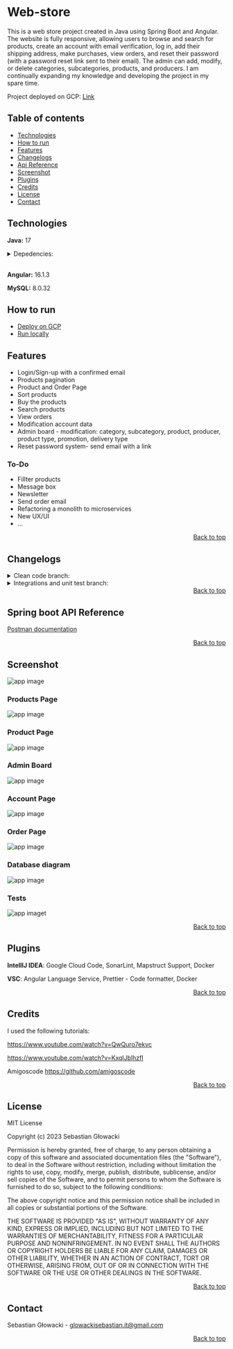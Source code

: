 # Web-store

This is a web store project created in Java using Spring Boot and Angular. The website is fully responsive, allowing users to browse and search for products, create an account with email verification, log in, add their shipping address, make purchases, view orders, and reset their password (with a password reset link sent to their email). The admin can add, modify, or delete categories, subcategories, products, and producers. I am continually expanding my knowledge and developing the project in my spare time.

Project deployed on GCP: [Link](https://webstore-j5caa4355a-lm.a.run.app/)

## Table of contents
- [Technologies](#technologies)
- [How to run](#how-to-run)
- [Features](#features)
- [Changelogs](#changelogs)
- [Api Reference](#spring-boot-api-reference)
- [Screenshot](#screenshot)
- [Plugins](#plugins)
- [Credits](#credits)
- [License](#license)
- [Contact](#contact)

## Technologies
**Java:** 17
 
<details>
<summary>Depedencies:</summary>

- Spring Boot Starter
- Spring Boot Starter Data JPA
- Spring Boot Starter Validation
- Spring Boot Starter Web
- Spring Boot Starter Test
- Spring Boot Starter Mail 
- Spring Boot Starter Security
- Spring Security Test
- Make-it-easy
- Lombok
- Mapstruct
- Passay
- Jsonwebtoken
- Annotations

Locally:
- Mysql Connector J

GCP: 
- Spring Cloud GCP Depedencies (dependencyMenagement)
- Spring Cloud GCP Starter SQL MySQL

</details>
<br>

**Angular:** 16.1.3

**MySQL:** 8.0.32 

## How to run

- [Deploy on GCP](deploy-on-gcp.md)
- [Run locally](run-locally.md)

## Features

- Login/Sign-up with a confirmed email
- Products pagination 
- Product and Order Page
- Sort products
- Buy the products
- Search products
- View orders
- Modification account data
- Admin board - modification: category, subcategory, product, producer, product type, promotion, delivery type
- Reset password system- send email with a link

### To-Do

- Fillter products
- Message box
- Newsletter
- Send order email
- Refactoring a monolith to microservices 
- New UX/UI
- ...

<div align="right">
  <a href="#web-store">Back to top</a>
</div>

## Changelogs

<details>
<summary>Clean code branch:</summary>

- Rename ProductPricePromotion to Promotion
- Use asserts from junit.jupiter instead of assertThat in some cases 
- Remove comments (//given, //when, //then) form tests
- Separating integration tests

</details>

<details>
<summary>Integrations and unit test branch:</summary>

- Add changelogs
- Add docker-compose.yml for whole project
- Add admin account initializer 
- Update PageProductsService
- Delete SortByType and SortDirection converters 
- Add PageProductsOptions for @RequestParam in controllers, SortByType and SortDirection in one field
- Change find Order's products - now one query for find all products
- Update EmailSenderStrategy to NotificationStrategy
- Add Make-It-Easy dependency for test builders
- Add integration tests
- Change relationship beetween Account and AccountAddress - unidirectional association (@MapsId)
- Add Maven Surefire and Failsafe
- Add Testcontainers

</details>


<div align="right">
  <a href="#web-store">Back to top</a>
</div>


## Spring boot API Reference

[Postman documentation](https://documenter.getpostman.com/view/23641360/2sA2xiXCKr#intro)

<div align="right">
  <a href="#web-store">Back to top</a>
</div>

## Screenshot

![app image](https://ik.imagekit.io/glowacki/Zrzut_ekranu_2023-07-12_102052.png?updatedAt=1711179688638)

### Products Page

![app image](https://ik.imagekit.io/glowacki/products.png?updatedAt=1711181592363)

### Product Page
![app image](https://ik.imagekit.io/glowacki/Zrzut%20ekranu%202024-03-23%20085842.png?updatedAt=1711180738622)

### Admin Board

![app image](https://ik.imagekit.io/glowacki/Zrzut%20ekranu%202023-08-18%20123044.png?updatedAt=1692354731249)

### Account Page

![app image](https://ik.imagekit.io/glowacki/Zrzut%20ekranu%202024-03-23%20085732.png?updatedAt=1711180738487)

### Order Page
![app image](https://ik.imagekit.io/glowacki/Zrzut%20ekranu%202024-03-23%20085819.png?updatedAt=1711180738571)


### Database diagram

![app image](https://ik.imagekit.io/glowacki/Zrzut_ekranu_2023-07-12_192353.png?updatedAt=1711179630302)

### Tests
![app imaget](https://ik.imagekit.io/glowacki/Zrzut%20ekranu%202023-08-09%20002003.png?updatedAt=1711181500231)

<div align="right">
    <a href="#web-store">Back to top</a>
</div>

## Plugins

  **IntellIJ IDEA**: Google Cloud Code, SonarLint, Mapstruct Support, Docker

  **VSC**: Angular Language Service, Prettier - Code formatter, Docker

<div align="right">
    <a href="#web-store">Back to top</a>
</div>

## Credits

I used the following tutorials: 

https://www.youtube.com/watch?v=QwQuro7ekvc

https://www.youtube.com/watch?v=KxqlJblhzfI

Amigoscode https://github.com/amigoscode

<div align="right">
  <a href="#web-store">Back to top</a>
</div>

## License
MIT License

Copyright (c) 2023 Sebastian Głowacki

Permission is hereby granted, free of charge, to any person obtaining a copy
of this software and associated documentation files (the "Software"), to deal
in the Software without restriction, including without limitation the rights
to use, copy, modify, merge, publish, distribute, sublicense, and/or sell
copies of the Software, and to permit persons to whom the Software is
furnished to do so, subject to the following conditions:

The above copyright notice and this permission notice shall be included in all
copies or substantial portions of the Software.

THE SOFTWARE IS PROVIDED "AS IS", WITHOUT WARRANTY OF ANY KIND, EXPRESS OR
IMPLIED, INCLUDING BUT NOT LIMITED TO THE WARRANTIES OF MERCHANTABILITY,
FITNESS FOR A PARTICULAR PURPOSE AND NONINFRINGEMENT. IN NO EVENT SHALL THE
AUTHORS OR COPYRIGHT HOLDERS BE LIABLE FOR ANY CLAIM, DAMAGES OR OTHER
LIABILITY, WHETHER IN AN ACTION OF CONTRACT, TORT OR OTHERWISE, ARISING FROM,
OUT OF OR IN CONNECTION WITH THE SOFTWARE OR THE USE OR OTHER DEALINGS IN THE
SOFTWARE.

<div align="right">
    <a href="#web-store">Back to top</a>
</div>

## Contact

Sebastian Głowacki - glowackisebastian.it@gmail.com

<div align="right">
    <a href="#web-store">Back to top</a>
</div>
